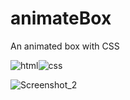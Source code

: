 # animateBox
An animated box with CSS

![html](https://img.shields.io/badge/html5-%23E34F26.svg?style=for-the-badge&logo=html5&logoColor=white)![css](https://img.shields.io/badge/css3-%231572B6.svg?style=for-the-badge&logo=css3&logoColor=white)

![Screenshot_2](https://user-images.githubusercontent.com/77704994/123565919-c5e23500-d794-11eb-8a6f-7bc7112cb9e6.png)

